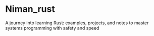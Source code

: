 # Niman_rust
A journey into learning Rust: examples, projects, and notes to master systems programming with safety and speed
